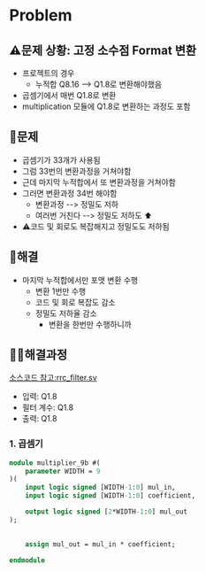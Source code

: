 # Problem

## ⚠️문제 상황: 고정 소수점 Format 변환

- 프로젝트의 경우
  - 누적합 Q8.16 --> Q1.8로 변환해야했음
- 곱셈기에서 매번 Q1.8로 변환
 - multiplication 모듈에 Q1.8로 변환하는 과정도 포함

## 🤔문제
- 곱셈기가 33개가 사용됨
- 그럼 33번의 변환과정을 거쳐야함
- 근데 마지막 누적합에서 또 변환과정을 거쳐야함
- 그러면 변환과정 34번 해야함
  - 변환과정 --> 정밀도 저하
  - 여러번 거친다 --> 정밀도 저하도 ⬆️
- ⚠️코드 및 회로도 복잡해지고 정밀도도 저하됨


## 🚀해결

- 마지막 누적합에서만 포맷 변환 수행
  - 변환 1번만 수행
  - 코드 및 회로 복잡도 감소
  - 정밀도 저하율 감소
    - 변환을 한번만 수행하니까

## 👨‍💻해결과정

[소스코드 참고:rrc_filter.sv](../project1/success/source_code/rrc_filter.sv)

- 입력: Q1.8
- 필터 계수: Q1.8
- 출력: Q1.8

### 1. 곱셈기
```systemverilog
module multiplier_9b #(
	parameter WIDTH = 9
)(
	input logic signed [WIDTH-1:0] mul_in,
	input logic signed [WIDTH-1:0] coefficient,

	output logic signed [2*WIDTH-1:0] mul_out
);
	

	assign mul_out = mul_in * coefficient;

endmodule
```